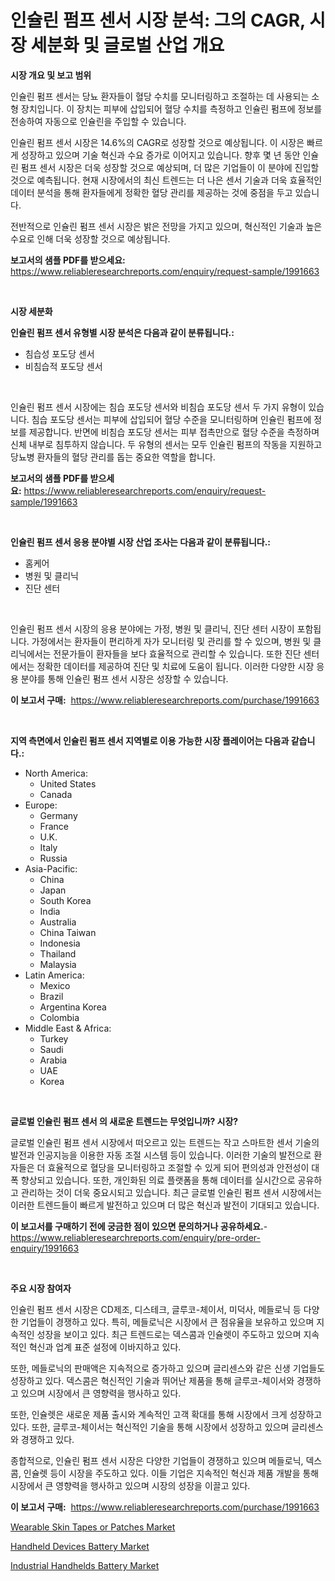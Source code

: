 <p><h1>인슐린 펌프 센서 시장 분석: 그의 CAGR, 시장 세분화 및 글로벌 산업 개요</h1></p><p><strong>시장 개요 및 보고 범위</strong></p>
<p><p>인슐린 펌프 센서는 당뇨 환자들이 혈당 수치를 모니터링하고 조절하는 데 사용되는 소형 장치입니다. 이 장치는 피부에 삽입되어 혈당 수치를 측정하고 인슐린 펌프에 정보를 전송하여 자동으로 인슐린을 주입할 수 있습니다.</p><p>인슐린 펌프 센서 시장은 14.6%의 CAGR로 성장할 것으로 예상됩니다. 이 시장은 빠르게 성장하고 있으며 기술 혁신과 수요 증가로 이어지고 있습니다. 향후 몇 년 동안 인슐린 펌프 센서 시장은 더욱 성장할 것으로 예상되며, 더 많은 기업들이 이 분야에 진입할 것으로 예측됩니다. 현재 시장에서의 최신 트렌드는 더 나은 센서 기술과 더욱 효율적인 데이터 분석을 통해 환자들에게 정확한 혈당 관리를 제공하는 것에 중점을 두고 있습니다.</p><p>전반적으로 인슐린 펌프 센서 시장은 밝은 전망을 가지고 있으며, 혁신적인 기술과 높은 수요로 인해 더욱 성장할 것으로 예상됩니다.</p></p>
<p><strong>보고서의 샘플 PDF를 받으세요:</strong> <a href="https://www.reliableresearchreports.com/enquiry/request-sample/1991663">https://www.reliableresearchreports.com/enquiry/request-sample/1991663</a></p>
<p>&nbsp;</p>
<p><strong>시장 세분화</strong></p>
<p><strong>인슐린 펌프 센서 유형별 시장 분석은 다음과 같이 분류됩니다.:</strong></p>
<p><ul><li>침습성 포도당 센서</li><li>비침습적 포도당 센서</li></ul></p>
<p>&nbsp;</p>
<p><p>인슐린 펌프 센서 시장에는 침습 포도당 센서와 비침습 포도당 센서 두 가지 유형이 있습니다. 침습 포도당 센서는 피부에 삽입되어 혈당 수준을 모니터링하며 인슐린 펌프에 정보를 제공합니다. 반면에 비침습 포도당 센서는 피부 접촉만으로 혈당 수준을 측정하며 신체 내부로 침투하지 않습니다. 두 유형의 센서는 모두 인슐린 펌프의 작동을 지원하고 당뇨병 환자들의 혈당 관리를 돕는 중요한 역할을 합니다.</p></p>
<p><strong>보고서의 샘플 PDF를 받으세요:</strong>&nbsp;<a href="https://www.reliableresearchreports.com/enquiry/request-sample/1991663">https://www.reliableresearchreports.com/enquiry/request-sample/1991663</a></p>
<p>&nbsp;</p>
<p><strong> 인슐린 펌프 센서 응용 분야별 시장 산업 조사는 다음과 같이 분류됩니다.:</strong></p>
<p><ul><li>홈케어</li><li>병원 및 클리닉</li><li>진단 센터</li></ul></p>
<p>&nbsp;</p>
<p><p>인슐린 펌프 센서 시장의 응용 분야에는 가정, 병원 및 클리닉, 진단 센터 시장이 포함됩니다. 가정에서는 환자들이 편리하게 자가 모니터링 및 관리를 할 수 있으며, 병원 및 클리닉에서는 전문가들이 환자들을 보다 효율적으로 관리할 수 있습니다. 또한 진단 센터에서는 정확한 데이터를 제공하여 진단 및 치료에 도움이 됩니다. 이러한 다양한 시장 응용 분야를 통해 인슐린 펌프 센서 시장은 성장할 수 있습니다.</p></p>
<p><strong>이 보고서 구매:</strong>&nbsp; <a href="https://www.reliableresearchreports.com/purchase/1991663">https://www.reliableresearchreports.com/purchase/1991663</a></p>
<p>&nbsp;</p>
<p><strong>지역 측면에서 인슐린 펌프 센서 지역별로 이용 가능한 시장 플레이어는 다음과 같습니다.:</strong></p>
<p><ul>
    <li>
        North America:
        <ul>
            <li>United States</li>
            <li>Canada</li>
        </ul>
    </li>
    <li>
        Europe:
        <ul>
            <li>Germany</li>
            <li>France</li>
            <li>U.K.</li>
            <li>Italy</li>
            <li>Russia</li>
        </ul>
    </li>
    <li>
        Asia-Pacific:
        <ul>
            <li>China</li>
            <li>Japan</li>
            <li>South Korea</li>
            <li>India</li>
            <li>Australia</li>
            <li>China Taiwan</li>
            <li>Indonesia</li>
            <li>Thailand</li>
            <li>Malaysia</li>
        </ul>
    </li>
    <li>
        Latin America:
        <ul>
            <li>Mexico</li>
            <li>Brazil</li>
            <li>Argentina Korea</li>
            <li>Colombia</li>
        </ul>
    </li>
    <li>
        Middle East & Africa:
        <ul>
            <li>Turkey</li>
            <li>Saudi</li>
            <li>Arabia</li>
            <li>UAE</li>
            <li>Korea</li>
        </ul>
    </li>
    </ul></p>
<p>&nbsp;</p>
<p><strong>글로벌 인슐린 펌프 센서 의 새로운 트렌드는 무엇입니까? 시장?</strong></p>
<p><p>글로벌 인슐린 펌프 센서 시장에서 떠오르고 있는 트렌드는 작고 스마트한 센서 기술의 발전과 인공지능을 이용한 자동 조절 시스템 등이 있습니다. 이러한 기술의 발전으로 환자들은 더 효율적으로 혈당을 모니터링하고 조절할 수 있게 되어 편의성과 안전성이 대폭 향상되고 있습니다. 또한, 개인화된 의료 플랫폼을 통해 데이터를 실시간으로 공유하고 관리하는 것이 더욱 중요시되고 있습니다. 최근 글로벌 인슐린 펌프 센서 시장에서는 이러한 트렌드들이 빠르게 발전하고 있으며 더 많은 혁신과 발전이 기대되고 있습니다.</p></p>
<p><strong>이 보고서를 구매하기 전에 궁금한 점이 있으면 문의하거나 공유하세요.</strong>- <a href="https://www.reliableresearchreports.com/enquiry/pre-order-enquiry/1991663">https://www.reliableresearchreports.com/enquiry/pre-order-enquiry/1991663</a></p>
<p>&nbsp;</p>
<p><strong>주요 시장 참여자</strong></p>
<p><p>인슐린 펌프 센서 시장은 CD제조, 디스테크, 글루코-체이서, 미덕사, 메들로닉 등 다양한 기업들이 경쟁하고 있다. 특히, 메들로닉은 시장에서 큰 점유율을 보유하고 있으며 지속적인 성장을 보이고 있다. 최근 트렌드로는 덱스콤과 인슐렛이 주도하고 있으며 지속적인 혁신과 업계 표준 설정에 이바지하고 있다.</p><p>또한, 메들로닉의 판매액은 지속적으로 증가하고 있으며 글리센스와 같은 신생 기업들도 성장하고 있다. 덱스콤은 혁신적인 기술과 뛰어난 제품을 통해 글루코-체이서와 경쟁하고 있으며 시장에서 큰 영향력을 행사하고 있다.</p><p>또한, 인슐렛은 새로운 제품 출시와 계속적인 고객 확대를 통해 시장에서 크게 성장하고 있다. 또한, 글루코-체이서는 혁신적인 기술을 통해 시장에서 성장하고 있으며 글리센스와 경쟁하고 있다.</p><p>종합적으로, 인슐린 펌프 센서 시장은 다양한 기업들이 경쟁하고 있으며 메들로닉, 덱스콤, 인슐렛 등이 시장을 주도하고 있다. 이들 기업은 지속적인 혁신과 제품 개발을 통해 시장에서 큰 영향력을 행사하고 있으며 시장의 성장을 이끌고 있다.</p></p>
<p><strong>이 보고서 구매:</strong>&nbsp;&nbsp;<a href="https://www.reliableresearchreports.com/purchase/1991663">https://www.reliableresearchreports.com/purchase/1991663</a></p>
<p><p><a href="https://github.com/rahu1506/Market-Research-Report-List-3/blob/main/wearable-skin-tapes-or-patches-market.md">Wearable Skin Tapes or Patches Market</a></p><p><a href="https://github.com/ruddyyedelwadw/Market-Research-Report-List-1/blob/main/handheld-devices-battery-market.md">Handheld Devices Battery Market</a></p><p><a href="https://github.com/FassouRP/Market-Research-Report-List-3/blob/main/industrial-handhelds-battery-market.md">Industrial Handhelds Battery Market</a></p></p>
